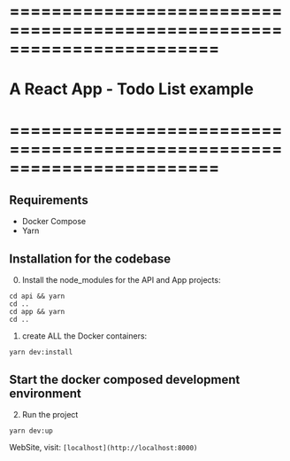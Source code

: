 # ========================================================================
# A React App - Todo List example
# ========================================================================

## Requirements
- Docker Compose
- Yarn

## Installation for the codebase

0. Install the node_modules for the API and App projects:
```
cd api && yarn
cd ..
cd app && yarn
cd ..
```

1. create ALL the Docker containers:
```
yarn dev:install
```

## Start the docker composed development environment

2. Run the project
```
yarn dev:up
```

WebSite, visit:
`[localhost](http://localhost:8000)`
